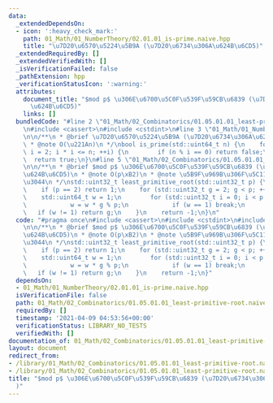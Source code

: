 ```yaml
---
data:
  _extendedDependsOn:
  - icon: ':heavy_check_mark:'
    path: 01_Math/01_NumberTheory/02.01.01_is-prime.naive.hpp
    title: "\u7D20\u6570\u5224\u5B9A (\u7D20\u6734\u306A\u624B\u6CD5)"
  _extendedRequiredBy: []
  _extendedVerifiedWith: []
  _isVerificationFailed: false
  _pathExtension: hpp
  _verificationStatusIcon: ':warning:'
  attributes:
    document_title: "$mod p$ \u306E\u6700\u5C0F\u539F\u59CB\u6839 (\u7D20\u6734\u306A\
      \u624B\u6CD5)"
    links: []
  bundledCode: "#line 2 \"01_Math/02_Combinatorics/01.05.01.01_least-primitive-root.naive.hpp\"\
    \n#include <cassert>\n#include <cstdint>\n#line 3 \"01_Math/01_NumberTheory/02.01.01_is-prime.naive.hpp\"\
    \n\n/**\n * @brief \u7D20\u6570\u5224\u5B9A (\u7D20\u6734\u306A\u624B\u6CD5)\n\
    \ * @note O(\u221An)\n */\nbool is_prime(std::uint64_t n) {\n    for (std::uint64_t\
    \ i = 2; i * i <= n; ++i) {\n        if (n % i == 0) return false;\n    }\n  \
    \  return true;\n}\n#line 5 \"01_Math/02_Combinatorics/01.05.01.01_least-primitive-root.naive.hpp\"\
    \n\n/**\n * @brief $mod p$ \u306E\u6700\u5C0F\u539F\u59CB\u6839 (\u7D20\u6734\u306A\
    \u624B\u6CD5)\n * @note O(p\xB2)\n * @note \u5B9F\u969B\u306F\u5C11\u3057\u901F\
    \u3044\n */\nstd::uint32_t least_primitive_root(std::uint32_t p) {\n    assert(is_prime(p));\n\
    \    if (p == 2) return 1;\n    for (std::uint32_t g = 2; g < p; ++g) {\n    \
    \    std::uint64_t w = 1;\n        for (std::uint32_t i = 0; i < p - 2; ++i) {\n\
    \            w = w * g % p;\n            if (w == 1) break;\n        }\n     \
    \   if (w != 1) return g;\n    }\n    return -1;\n}\n"
  code: "#pragma once\n#include <cassert>\n#include <cstdint>\n#include \"../01_NumberTheory/02.01.01_is-prime.naive.hpp\"\
    \n\n/**\n * @brief $mod p$ \u306E\u6700\u5C0F\u539F\u59CB\u6839 (\u7D20\u6734\u306A\
    \u624B\u6CD5)\n * @note O(p\xB2)\n * @note \u5B9F\u969B\u306F\u5C11\u3057\u901F\
    \u3044\n */\nstd::uint32_t least_primitive_root(std::uint32_t p) {\n    assert(is_prime(p));\n\
    \    if (p == 2) return 1;\n    for (std::uint32_t g = 2; g < p; ++g) {\n    \
    \    std::uint64_t w = 1;\n        for (std::uint32_t i = 0; i < p - 2; ++i) {\n\
    \            w = w * g % p;\n            if (w == 1) break;\n        }\n     \
    \   if (w != 1) return g;\n    }\n    return -1;\n}"
  dependsOn:
  - 01_Math/01_NumberTheory/02.01.01_is-prime.naive.hpp
  isVerificationFile: false
  path: 01_Math/02_Combinatorics/01.05.01.01_least-primitive-root.naive.hpp
  requiredBy: []
  timestamp: '2021-04-09 04:53:56+00:00'
  verificationStatus: LIBRARY_NO_TESTS
  verifiedWith: []
documentation_of: 01_Math/02_Combinatorics/01.05.01.01_least-primitive-root.naive.hpp
layout: document
redirect_from:
- /library/01_Math/02_Combinatorics/01.05.01.01_least-primitive-root.naive.hpp
- /library/01_Math/02_Combinatorics/01.05.01.01_least-primitive-root.naive.hpp.html
title: "$mod p$ \u306E\u6700\u5C0F\u539F\u59CB\u6839 (\u7D20\u6734\u306A\u624B\u6CD5\
  )"
---
```

